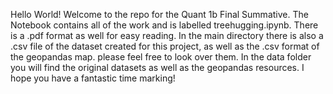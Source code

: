 Hello World! Welcome to the repo for the Quant 1b Final Summative.
The Notebook contains all of the work and is labelled treehugging.ipynb. There is a .pdf format as well for easy reading. 
In the main directory there is also a .csv file of the dataset created for this project, as well as the .csv format of the geopandas map. please feel free to look over them.
In the data folder you will find the original datasets as well as the geopandas resources. 
I hope you have a fantastic time marking!

